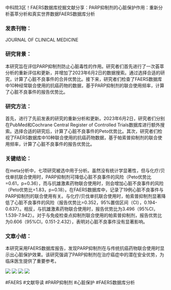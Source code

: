 中科院3区！FAERS数据库挖掘文献分享：PARP抑制剂的心脏保护作用：重新分析荟萃分析和真实世界数据FAERS数据库分析

### 发表刊物：
JOURNAL OF CLINICAL MEDICINE

### 研究背景：
本研究旨在评估PARP抑制剂防止心脏毒性的作用。研究者们首先进行了一次荟萃分析的重新评估和更新，并增加了2023年6月2日的数据搜索。通过选择合适的研究，计算了心脏不良事件的合并优势比。接下来，研究者们检查了FAERS数据库中10种经常联合使用的抗癌药物的数据，基于PARP抑制剂的联合使用频率，计算了心脏不良事件的报告优势比。

### 研究方法：
首先，进行了先前发表的研究的重新分析和更新。2023年6月2日，研究者们分别在PubMed和Cochrane Central Register of Controlled Trials数据库进行额外搜索。选择合适的研究后，计算了心脏不良事件的Peto优势比。其次，研究者们检视了FAERS数据库中10种联合使用的抗癌药物数据，基于帕索普抑制剂的联合使用频率，计算了心脏不良事件的报告优势比。

### 关键结论：
在meta分析中，七项研究被选中用于分析。虽然没有统计学显著性，但与化疗/贝伐单抗联合使用时，PARP抑制剂可降低心脏不良事件的风险（Peto优势比=0.61，p=0.36），而与抗雄激素药物联合使用时，则会增加心脏不良事件的风险（Peto优势比=1.83，p=0.18）。在FAERS数据库中，记录了19例心脏不良事件与PARP抑制剂的联合使用有关。与化疗/贝伐单抗联合使用时，帕索普抑制剂显著降低了心脏不良事件的风险（报告优势比=0.352，95%置信区间（CI），0.194-0.637）。相反，与抗雄激素药物联合使用时，报告优势比为3.496（95%CI，1.539-7.942）。对于与免疫检查点抑制剂联合使用的帕索普抑制剂，报告优势比为0.606（95%CI，0.151-2.432），表明对心脏不良事件没有显著影响。

### 文章小结：
本研究采用FAERS数据库报告，发现PARP抑制剂在与传统抗癌药物联合使用时显示出心脏保护效果。该研究强调了PARP抑制剂在治疗癌症中的潜在安全优势，为临床医生提供了重要参考。

![](https://cdn.ncbi.nlm.nih.gov/pmc/blobs/e552/10932277/8528eb53caca/jcm-13-01218-g001.jpg)
![](https://cdn.ncbi.nlm.nih.gov/pmc/blobs/e552/10932277/b3673b8fb5f5/jcm-13-01218-g002.jpg)
![](https://cdn.ncbi.nlm.nih.gov/pmc/blobs/e552/10932277/b529d1917f86/jcm-13-01218-g003.jpg)
![](https://cdn.ncbi.nlm.nih.gov/pmc/blobs/e552/10932277/e05ea6f151e9/jcm-13-01218-g004.jpg)

#FAERS #文献导读 #PARP抑制剂 #心脏保护 #FAERS数据库分析